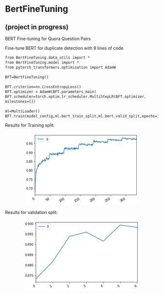 # BertFineTuning
## (project in progress)
BERT Fine-tuning for Quora Question Pairs

Fine-tune BERT for duplicate detection with 9 lines of code


    from BertFineTuning.data_utils import *
    from BertFineTuning.model import *
    from pytorch_transformers.optimization import AdamW
    
    BFT=BertFineTuning()

    BFT.criterion=nn.CrossEntropyLoss()
    BFT.optimizer = AdamW(BFT.parameters_main)
    BFT.scheduler=torch.optim.lr_scheduler.MultiStepLR(BFT.optimizer, milestones=[])
    
    ml=MultiLoader()
    BFT.train(model_config,ml.bert_train_split,ml.bert_valid_split,epochs=100,print_every=100,validate_at_epoch=0)
    
 
Results for Training split:<br>
<p align="center">
<img src="/images/train.png"></img>
</p>
Results for validation split:<br>
<p align="center">
<img src="/images/test.png"></img>
</p>

